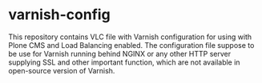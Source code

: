 # varnish-config
This repository contains VLC file with Varnish configuration for using with Plone CMS and Load Balancing enabled. The configuration file suppose to be use for Varnish running behind NGINX or any other HTTP server supplying SSL and other important function, which are not available in open-source version of Varnish.
